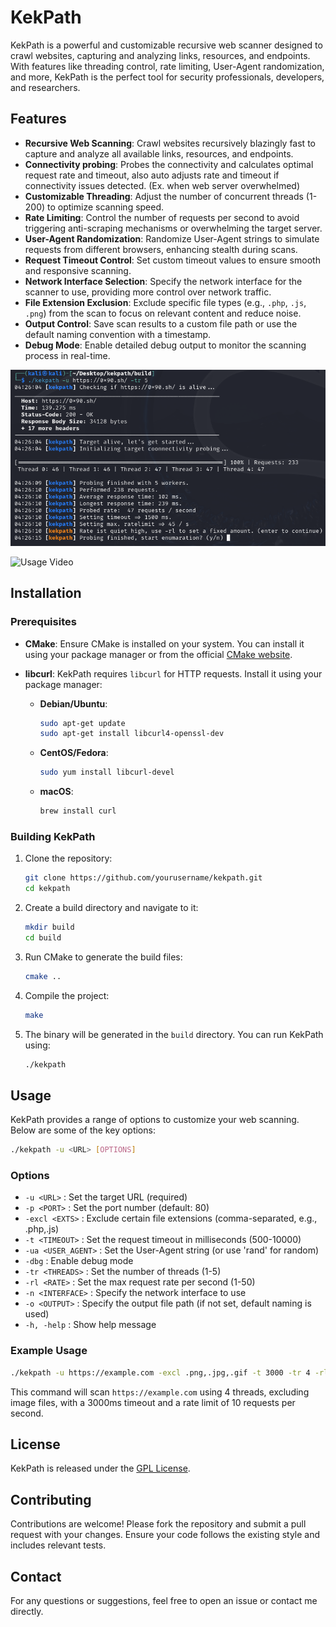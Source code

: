 
# KekPath

KekPath is a powerful and customizable recursive web scanner designed to crawl websites, capturing and analyzing links, resources, and endpoints. With features like threading control, rate limiting, User-Agent randomization, and more, KekPath is the perfect tool for security professionals, developers, and researchers.

## Features

- **Recursive Web Scanning**: Crawl websites recursively blazingly fast to capture and analyze all available links, resources, and endpoints.
- **Connectivity probing**: Probes the connectivity and calculates optimal request rate and timeout, also auto adjusts rate and timeout if connectivity issues detected. (Ex. when web server overwhelmed)
- **Customizable Threading**: Adjust the number of concurrent threads (1-200) to optimize scanning speed.
- **Rate Limiting**: Control the number of requests per second to avoid triggering anti-scraping mechanisms or overwhelming the target server.
- **User-Agent Randomization**: Randomize User-Agent strings to simulate requests from different browsers, enhancing stealth during scans.
- **Request Timeout Control**: Set custom timeout values to ensure smooth and responsive scanning.
- **Network Interface Selection**: Specify the network interface for the scanner to use, providing more control over network traffic.
- **File Extension Exclusion**: Exclude specific file types (e.g., `.php`, `.js`, `.png`) from the scan to focus on relevant content and reduce noise.
- **Output Control**: Save scan results to a custom file path or use the default naming convention with a timestamp.
- **Debug Mode**: Enable detailed debug output to monitor the scanning process in real-time.

![Usage Screenshot](usage.png)

![Usage Video](usage.gif)

## Installation

### Prerequisites

- **CMake**: Ensure CMake is installed on your system. You can install it using your package manager or from the official [CMake website](https://cmake.org/download/).
- **libcurl**: KekPath requires `libcurl` for HTTP requests. Install it using your package manager:

  - **Debian/Ubuntu**: 
    ```bash
    sudo apt-get update
    sudo apt-get install libcurl4-openssl-dev
    ```
  
  - **CentOS/Fedora**:
    ```bash
    sudo yum install libcurl-devel
    ```

  - **macOS**:
    ```bash
    brew install curl
    ```

### Building KekPath

1. Clone the repository:
   ```bash
   git clone https://github.com/yourusername/kekpath.git
   cd kekpath
   ```

2. Create a build directory and navigate to it:
   ```bash
   mkdir build
   cd build
   ```

3. Run CMake to generate the build files:
   ```bash
   cmake ..
   ```

4. Compile the project:
   ```bash
   make
   ```

5. The binary will be generated in the `build` directory. You can run KekPath using:
   ```bash
   ./kekpath
   ```

## Usage

KekPath provides a range of options to customize your web scanning. Below are some of the key options:

```bash
./kekpath -u <URL> [OPTIONS]
```

### Options

- `-u <URL>` : Set the target URL (required)
- `-p <PORT>` : Set the port number (default: 80)
- `-excl <EXTS>` : Exclude certain file extensions (comma-separated, e.g., .php,.js)
- `-t <TIMEOUT>` : Set the request timeout in milliseconds (500-10000)
- `-ua <USER_AGENT>` : Set the User-Agent string (or use 'rand' for random)
- `-dbg` : Enable debug mode
- `-tr <THREADS>` : Set the number of threads (1-5)
- `-rl <RATE>` : Set the max request rate per second (1-50)
- `-n <INTERFACE>` : Specify the network interface to use
- `-o <OUTPUT>` : Specify the output file path (if not set, default naming is used)
- `-h, -help` : Show help message

### Example Usage

```bash
./kekpath -u https://example.com -excl .png,.jpg,.gif -t 3000 -tr 4 -rl 10
```

This command will scan `https://example.com` using 4 threads, excluding image files, with a 3000ms timeout and a rate limit of 10 requests per second.

## License

KekPath is released under the [GPL License](LICENSE).

## Contributing

Contributions are welcome! Please fork the repository and submit a pull request with your changes. Ensure your code follows the existing style and includes relevant tests.

## Contact

For any questions or suggestions, feel free to open an issue or contact me directly.
